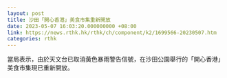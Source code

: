 ```yaml
---
layout: post
title: 沙田「開心香港」美食市集重新開放
date: 2023-05-07 16:03:20.000000000 +08:00
link: https://news.rthk.hk/rthk/ch/component/k2/1699566-20230507.htm
categories: rthk
---
```


當局表示，由於天文台已取消黃色暴雨警告信號，在沙田公園舉行的「開心香港」美食市集現已重新開放。
